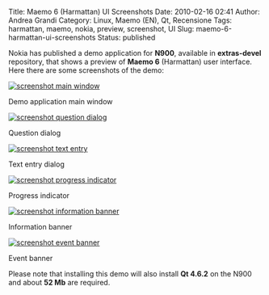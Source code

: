 Title: Maemo 6 (Harmattan) UI Screenshots
Date: 2010-02-16 02:41
Author: Andrea Grandi
Category: Linux, Maemo (EN), Qt, Recensione
Tags: harmattan, maemo, nokia, preview, screenshot, UI
Slug: maemo-6-harmattan-ui-screenshots
Status: published

Nokia has published a demo application for **N900**, available in
**extras-devel** repository, that shows a preview of **Maemo 6**
(Harmattan) user interface. Here there are some screenshots of the
demo:  

[![screenshot main window]({static}/images/2010/02/Screenshot-20100216-021420-300x180.png)]({static}/images/2010/02/Screenshot-20100216-021420.png)

Demo application main window

[![screenshot question dialog]({static}/images/2010/02/Screenshot-20100216-021507-300x180.png)]({static}/images/2010/02/Screenshot-20100216-021507.png)

Question dialog

[![screenshot text entry]({static}/images/2010/02/Screenshot-20100216-021527-300x180.png)]({static}/images/2010/02/Screenshot-20100216-021527.png)

Text entry dialog

[![screenshot progress indicator]({static}/images/2010/02/Screenshot-20100216-021540-300x180.png)]({static}/images/2010/02/Screenshot-20100216-021540.png)

Progress indicator

[![screenshot information banner]({static}/images/2010/02/Screenshot-20100216-021551-300x180.png)]({static}/images/2010/02/Screenshot-20100216-021551.png)

Information banner

[![screenshot event banner]({static}/images/2010/02/Screenshot-20100216-021559-300x180.png)]({static}/images/2010/02/Screenshot-20100216-021559.png)

Event banner

Please note that installing this demo will also install **Qt 4.6.2** on the N900 and about **52 Mb** are required.
